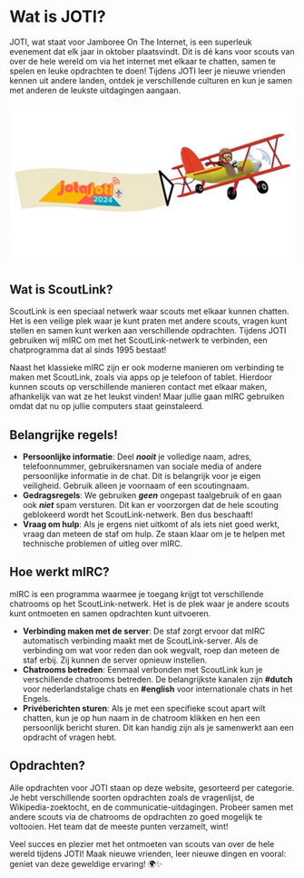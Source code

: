 # Wat is JOTI?
JOTI, wat staat voor Jamboree On The Internet, is een superleuk evenement dat elk jaar in oktober plaatsvindt. Dit is dé kans voor scouts van over de hele wereld om via het internet met elkaar te chatten, samen te spelen en leuke opdrachten te doen! Tijdens JOTI leer je nieuwe vrienden kennen uit andere landen, ontdek je verschillende culturen en kun je samen met anderen de leukste uitdagingen aangaan.

![plane](assets/plane.png)

## Wat is ScoutLink?
ScoutLink is een speciaal netwerk waar scouts met elkaar kunnen chatten. Het is een veilige plek waar je kunt praten met andere scouts, vragen kunt stellen en samen kunt werken aan verschillende opdrachten. Tijdens JOTI gebruiken wij mIRC om met het ScoutLink-netwerk te verbinden, een chatprogramma dat al sinds 1995 bestaat! 

Naast het klassieke mIRC zijn er ook moderne manieren om verbinding te maken met ScoutLink, zoals via apps op je telefoon of tablet. Hierdoor kunnen scouts op verschillende manieren contact met elkaar maken, afhankelijk van wat ze het leukst vinden! Maar jullie gaan mIRC gebruiken omdat dat nu op jullie computers staat geinstaleerd.

## Belangrijke regels!
- **Persoonlijke informatie**: Deel ***nooit*** je volledige naam, adres, telefoonnummer, gebruikersnamen van sociale media of andere persoonlijke informatie in de chat. Dit is belangrijk voor je eigen veiligheid. Gebruik alleen je voornaam of een scoutingnaam.
- **Gedragsregels**: We gebruiken ***geen*** ongepast taalgebruik of en gaan ook ***niet*** spam versturen. Dit kan er voorzorgen dat de hele scouting geblokeerd wordt het ScoutLink-netwerk. Ben dus beschaaft!
- **Vraag om hulp**: Als je ergens niet uitkomt of als iets niet goed werkt, vraag dan meteen de staf om hulp. Ze staan klaar om je te helpen met technische problemen of uitleg over mIRC.

## Hoe werkt mIRC?
mIRC is een programma waarmee je toegang krijgt tot verschillende chatrooms op het ScoutLink-netwerk. Het is de plek waar je andere scouts kunt ontmoeten en samen opdrachten kunt uitvoeren.

- **Verbinding maken met de server**: De staf zorgt ervoor dat mIRC automatisch verbinding maakt met de ScoutLink-server. Als de verbinding om wat voor reden dan ook wegvalt, roep dan meteen de staf erbij. Zij kunnen de server opnieuw instellen.
- **Chatrooms betreden**: Eenmaal verbonden met ScoutLink kun je verschillende chatrooms betreden. De belangrijkste kanalen zijn **#dutch** voor nederlandstalige chats en **#english** voor internationale chats in het Engels.
- **Privéberichten sturen**: Als je met een specifieke scout apart wilt chatten, kun je op hun naam in de chatroom klikken en hen een persoonlijk bericht sturen. Dit kan handig zijn als je samenwerkt aan een opdracht of vragen hebt.

## Opdrachten?
Alle opdrachten voor JOTI staan op deze website, gesorteerd per categorie. Je hebt verschillende soorten opdrachten zoals de vragenlijst, de Wikipedia-zoektocht, en de communicatie-uitdagingen. Probeer samen met andere scouts via de chatrooms de opdrachten zo goed mogelijk te voltooien. Het team dat de meeste punten verzamelt, wint!

Veel succes en plezier met het ontmoeten van scouts van over de hele wereld tijdens JOTI! Maak nieuwe vrienden, leer nieuwe dingen en vooral: geniet van deze geweldige ervaring! 🌍✨

